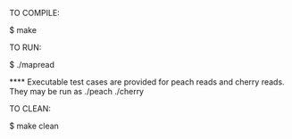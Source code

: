 TO COMPILE:

$   make

TO RUN:

$   ./mapread <FASTA genome> <read file> <alphabet file>

**** Executable test cases are provided for peach reads and cherry reads.  
     They may be run as 
     ./peach
     ./cherry

TO CLEAN:

$   make clean
